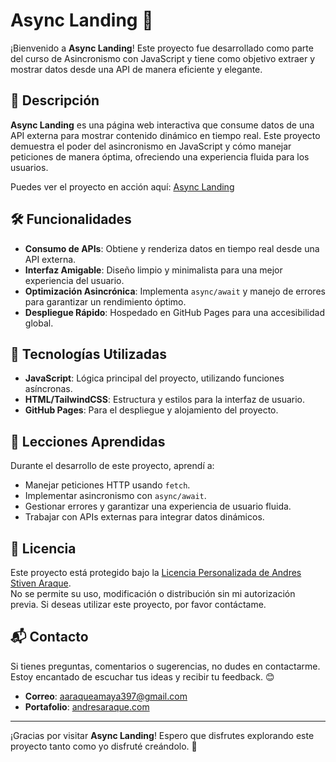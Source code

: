 # Async Landing 🚀

¡Bienvenido a **Async Landing**! Este proyecto fue desarrollado como parte del curso de Asincronismo con JavaScript y tiene como objetivo extraer y mostrar datos desde una API de manera eficiente y elegante.

## 🌟 Descripción

**Async Landing** es una página web interactiva que consume datos de una API externa para mostrar contenido dinámico en tiempo real. Este proyecto demuestra el poder del asincronismo en JavaScript y cómo manejar peticiones de manera óptima, ofreciendo una experiencia fluida para los usuarios.

Puedes ver el proyecto en acción aquí: [Async Landing](https://mono-a3.github.io/async-landing/)

## 🛠️ Funcionalidades

- **Consumo de APIs**: Obtiene y renderiza datos en tiempo real desde una API externa.
- **Interfaz Amigable**: Diseño limpio y minimalista para una mejor experiencia del usuario.
- **Optimización Asincrónica**: Implementa `async/await` y manejo de errores para garantizar un rendimiento óptimo.
- **Despliegue Rápido**: Hospedado en GitHub Pages para una accesibilidad global.

## 🚀 Tecnologías Utilizadas

- **JavaScript**: Lógica principal del proyecto, utilizando funciones asíncronas.
- **HTML/TailwindCSS**: Estructura y estilos para la interfaz de usuario.
- **GitHub Pages**: Para el despliegue y alojamiento del proyecto.

## 📖 Lecciones Aprendidas

Durante el desarrollo de este proyecto, aprendí a:

- Manejar peticiones HTTP usando `fetch`.
- Implementar asincronismo con `async/await`.
- Gestionar errores y garantizar una experiencia de usuario fluida.
- Trabajar con APIs externas para integrar datos dinámicos.

## 📜 Licencia

Este proyecto está protegido bajo la [Licencia Personalizada de Andres Stiven Araque](./LICENSE.md).  
No se permite su uso, modificación o distribución sin mi autorización previa. Si deseas utilizar este proyecto, por favor contáctame.

## 📬 Contacto

Si tienes preguntas, comentarios o sugerencias, no dudes en contactarme. Estoy encantado de escuchar tus ideas y recibir tu feedback. 😊

- **Correo**: [aaraqueamaya397@gmail.com](mailto:aaraqueamaya397@gmail.com)
- **Portafolio**: [andresaraque.com](https://andresaraque.com)

---

¡Gracias por visitar **Async Landing**! Espero que disfrutes explorando este proyecto tanto como yo disfruté creándolo. 🚀
